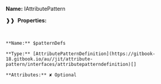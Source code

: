 **Name:** IAttributePattern

❱❱&nbsp;&nbsp;**Properties:**

&nbsp;&nbsp;&nbsp;&nbsp;&nbsp;
```
**Name:** $patternDefs

**Type:** [AttributePatternDefinition](https://gitbook-18.gitbook.io/au//jit/attribute-pattern/interfaces/attributepatterndefinition)[]

**Attributes:** ✘ Optional

```

